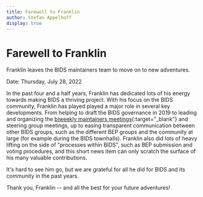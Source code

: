 ```yaml
---
title: Farewell to Franklin
author: Stefan Appelhoff
display: true
---
```


# Farewell to Franklin

Franklin leaves the BIDS maintainers team to move on to new adventures.

Date: Thursday, July 28, 2022

<!--more-->

In the past four and a half years, Franklin has dedicated lots of his energy towards making BIDS a thriving project.
With his focus on the BIDS community, Franklin has played played a major role in several key developments.
From helping to draft the BIDS governance in 2019 to leading and organizing the
[biweekly maintainers meetings](https://github.com/bids-standard/bids-specification/wiki/BIDS-Maintainers-Documents#bids-maintainers-meeting-notes){:target="_blank"}
and steering group meetings, up to easing transparent communication between other BIDS groups,
such as the different BEP groups and the community at large (for example during the BIDS townhalls).
Franklin also did lots of heavy lifting on the side of "processes within BIDS", such as BEP submission and
voting procedures, and this short news item can only scratch the surface of his many valuable contributions.

It's hard to see him go, but we are grateful for all he did for BIDS and its community in the past years.

Thank you, Franklin -- and all the best for your future adventures!
